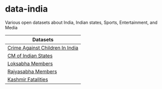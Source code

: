 # data-india
Various open datasets about India, Indian states, Sports, Entertainment, and Media

Datasets |
---|
[Crime Against Children In India](https://github.com/jpatel3/data-india/tree/master/crime-against-child) |
[CM of Indian States](https://github.com/jpatel3/data-india/tree/master/cm-of-indian-states) |
[Loksabha Members](https://github.com/jpatel3/data-india/tree/master/loksabha-members) |
[Rajyasabha Members](https://github.com/jpatel3/data-india/tree/master/rajyasabha-members) |
[Kashmir Fatalities](https://github.com/jpatel3/data-india/tree/master/kashmir-fatalities) |
